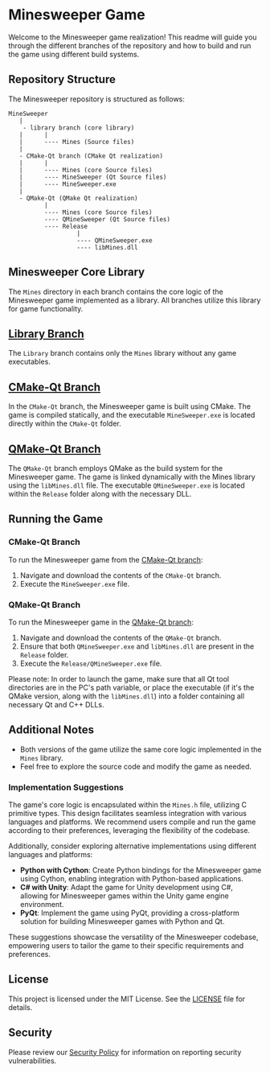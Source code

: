 # Minesweeper Game

Welcome to the Minesweeper game realization! This readme will guide you through the different branches of the repository and how to build and run the game using different build systems.

## Repository Structure

The Minesweeper repository is structured as follows:

```
MineSweeper
   |
    - library branch (core library)
   |      |
   |      ---- Mines (Source files)
   |
   - CMake-Qt branch (CMake Qt realization)
   |      |
   |      ---- Mines (core Source files)
   |      ---- MineSweeper (Qt Source files)
   |      ---- MineSweeper.exe
   |
   - QMake-Qt (QMake Qt realization)
          |
          ---- Mines (core Source files)
          ---- QMineSweeper (Qt Source files)
          ---- Release
                   |
                   ---- QMineSweeper.exe
                   ---- libMines.dll
```

## Minesweeper Core Library

The `Mines` directory in each branch contains the core logic of the Minesweeper game implemented as a library. All branches utilize this library for game functionality.

## [Library Branch](https://github.com/JeongHan-Bae/MineSweeper/tree/library)

The `Library` branch contains only the `Mines` library without any game executables.

## [CMake-Qt Branch](https://github.com/JeongHan-Bae/MineSweeper/tree/CMake-Qt)

In the `CMake-Qt` branch, the Minesweeper game is built using CMake. The game is compiled statically, and the executable `MineSweeper.exe` is located directly within the `CMake-Qt` folder.

## [QMake-Qt Branch](https://github.com/JeongHan-Bae/MineSweeper/tree/QMake-Qt)

The `QMake-Qt` branch employs QMake as the build system for the Minesweeper game. The game is linked dynamically with the Mines library using the `libMines.dll` file. The executable `QMineSweeper.exe` is located within the `Release` folder along with the necessary DLL.

## Running the Game

### CMake-Qt Branch

To run the Minesweeper game from the [CMake-Qt branch](https://github.com/JeongHan-Bae/MineSweeper/tree/CMake-Qt):

1. Navigate and download the contents of the `CMake-Qt` branch.
2. Execute the `MineSweeper.exe` file.

### QMake-Qt Branch

To run the Minesweeper game in the [QMake-Qt branch](https://github.com/JeongHan-Bae/MineSweeper/tree/QMake-Qt):

1. Navigate and download the contents of the `QMake-Qt` branch.
2. Ensure that both `QMineSweeper.exe` and `libMines.dll` are present in the `Release` folder.
3. Execute the `Release/QMineSweeper.exe` file.

Please note: In order to launch the game, make sure that all Qt tool directories are in the PC's path variable, or place the executable (if it's the QMake version, along with the `libMines.dll`) into a folder containing all necessary Qt and C++ DLLs.

## Additional Notes

- Both versions of the game utilize the same core logic implemented in the `Mines` library.
- Feel free to explore the source code and modify the game as needed.

### Implementation Suggestions

The game's core logic is encapsulated within the `Mines.h` file, utilizing C primitive types. This design facilitates seamless integration with various languages and platforms. We recommend users compile and run the game according to their preferences, leveraging the flexibility of the codebase.

Additionally, consider exploring alternative implementations using different languages and platforms:

- **Python with Cython**: Create Python bindings for the Minesweeper game using Cython, enabling integration with Python-based applications.
- **C# with Unity**: Adapt the game for Unity development using C#, allowing for Minesweeper games within the Unity game engine environment.
- **PyQt**: Implement the game using PyQt, providing a cross-platform solution for building Minesweeper games with Python and Qt.

These suggestions showcase the versatility of the Minesweeper codebase, empowering users to tailor the game to their specific requirements and preferences.


## License

This project is licensed under the MIT License. See the [LICENSE](LICENSE) file for details.

## Security

Please review our [Security Policy](SECURITY.md) for information on reporting security vulnerabilities.
